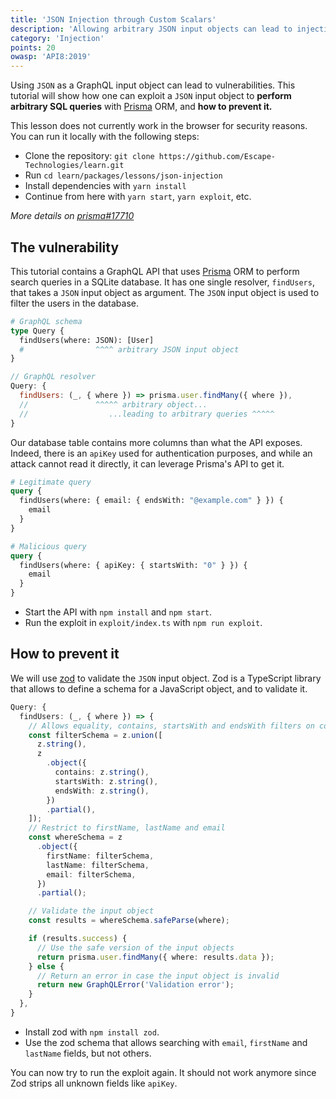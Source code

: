 ```yaml
---
title: 'JSON Injection through Custom Scalars'
description: 'Allowing arbitrary JSON input objects can lead to injections, learn how to prevent them.'
category: 'Injection'
points: 20
owasp: 'API8:2019'
---
```


Using `JSON` as a GraphQL input object can lead to vulnerabilities. This tutorial will show how one can exploit a `JSON` input object to **perform arbitrary SQL queries** with [Prisma](https://www.prisma.io) ORM, and **how to prevent it.**

This lesson does not currently work in the browser for security reasons. You can run it locally with the following steps:

- Clone the repository: `git clone https://github.com/Escape-Technologies/learn.git`
- Run `cd learn/packages/lessons/json-injection`
- Install dependencies with `yarn install`
- Continue from here with `yarn start`, `yarn exploit`, etc.

_More details on [prisma#17710](https://github.com/prisma/prisma/issues/17710)_

## The vulnerability

This tutorial contains a GraphQL API that uses [Prisma](https://www.prisma.io) ORM to perform search queries in a SQLite database. It has one single resolver, `findUsers`, that takes a `JSON` input object as argument. The `JSON` input object is used to filter the users in the database.

```graphql
# GraphQL schema
type Query {
  findUsers(where: JSON): [User]
  #                ^^^^ arbitrary JSON input object
}
```

```js
// GraphQL resolver
Query: {
  findUsers: (_, { where }) => prisma.user.findMany({ where }),
  //               ^^^^^ arbitrary object...
  //                  ...leading to arbitrary queries ^^^^^
}
```

Our database table contains more columns than what the API exposes. Indeed, there is an `apiKey` used for authentication purposes, and while an attack cannot read it directly, it can leverage Prisma's API to get it.

```graphql
# Legitimate query
query {
  findUsers(where: { email: { endsWith: "@example.com" } }) {
    email
  }
}

# Malicious query
query {
  findUsers(where: { apiKey: { startsWith: "0" } }) {
    email
  }
}
```

- Start the API with `npm install` and `npm start`.
- Run the exploit in `exploit/index.ts` with `npm run exploit`.

## How to prevent it

We will use [zod](https://zod.dev/) to validate the `JSON` input object. Zod is a TypeScript library that allows to define a schema for a JavaScript object, and to validate it.

```ts
Query: {
  findUsers: (_, { where }) => {
    // Allows equality, contains, startsWith and endsWith filters on columns
    const filterSchema = z.union([
      z.string(),
      z
        .object({
          contains: z.string(),
          startsWith: z.string(),
          endsWith: z.string(),
        })
        .partial(),
    ]);
    // Restrict to firstName, lastName and email
    const whereSchema = z
      .object({
        firstName: filterSchema,
        lastName: filterSchema,
        email: filterSchema,
      })
      .partial();

    // Validate the input object
    const results = whereSchema.safeParse(where);

    if (results.success) {
      // Use the safe version of the input objects
      return prisma.user.findMany({ where: results.data });
    } else {
      // Return an error in case the input object is invalid
      return new GraphQLError('Validation error');
    }
  },
}
```

- Install zod with `npm install zod`.
- Use the zod schema that allows searching with `email`, `firstName` and `lastName` fields, but not others.

You can now try to run the exploit again. It should not work anymore since Zod strips all unknown fields like `apiKey`.
